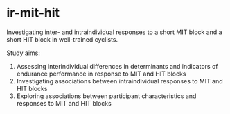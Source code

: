 # ir-mit-hit
Investigating inter- and intraindividual responses to a short MIT block and a short HIT block in well-trained cyclists.

Study aims:
1) Assessing interindividual differences in determinants and indicators of endurance performance in response to MIT and HIT blocks
2) Investigating associations between intraindividual responses to MIT and HIT blocks
3) Exploring associations between participant characteristics and responses to MIT and HIT blocks

